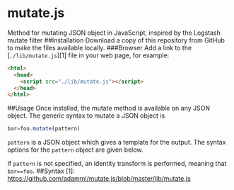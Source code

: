 # mutate.js
Method for mutating JSON object in JavaScript, inspired by the Logstash mutate filter
##Installation
Download a copy of this repository from GitHub to make the files available locally.
###Browser
Add a link to the [`./lib/mutate.js`][1] file in your web page, for example:
```html
<html>
  <head>
    <script src="./lib/mutate.js"></script>
  </head>
</html>
```
##Usage
Once installed, the mutate method is available on any JSON object. The generic syntax to mutate a JSON object is
```javascript
bar=foo.mutate(pattern)
```
`pattern` is a JSON object which gives a template for the output. The syntax options for the `pattern` object are given below.

If `pattern` is not specified, an identity transform is performed, meaning that `bar==foo`.
##Syntax
[1]: https://github.com/adamml/mutate.js/blob/master/lib/mutate.js
